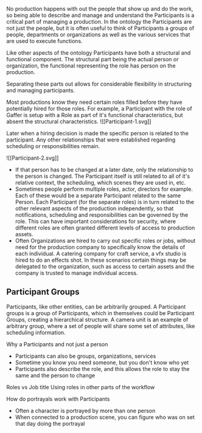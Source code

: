 No production happens with out the people that show up and do the work, so being able to describe and manage and understand the Participants is a critical part of managing a production. In the ontology the Participants are not just the people, but it is often useful to think of Participants a groups of people, departments or organizations as well as the various services that are used to execute functions.

Like other aspects of the ontology Participants have both a structural and functional component. The structural part being the actual person or organization, the functional representing the role has person on the production.

Separating these parts out allows for considerable flexibility in structuring and managing participants.

Most productions know they need certain roles filled before they have potentially hired for those roles. For example, a Participant with the role of Gaffer is setup with a Role as part of it's functional characteristics, but absent the structural characteristics.
![[Participant-1.svg]]

Later when a hiring decision is made the specific person is related to the participant. Any other relationships that were established regarding scheduling or responsibilities remain.

![[Participant-2.svg]]

- If that person has to be changed at a later date, only the relationship to the person is changed. The Participant itself is still related to all of it's relative context, the scheduling, which scenes they are used in, etc.
- Sometimes people perform multiple roles, actor, directors for example. Each of these would be a separate Participant related to the same Person. Each Participant (for the separate roles) is in turn related to the other relevant aspects of the production independently, so that notifications, scheduling and responsibilities can be governed by the role. This can have important considerations for security, where different roles are often granted different levels of access to production assets.
- Often Organizations are hired to carry out specific roles or jobs, without need for the production company to specifically know the details of each individual. A catering company for craft service, a vfx studio is hired to do an effects shot. In these scenarios certain things may be delegated to the organization, such as access to certain assets and the company is trusted to manage individual access.

## Participant Groups

Participants, like other entities, can be arbitrarily grouped. A Participant groups is a group of Participants, which in themselves could be Participant Groups, creating a hierarchical structure. A camera unit is an example of arbitrary group, where a set of people will share some set of attributes, like scheduling information.








Why a Participants and not just a person
- Participants can also be groups, organizations, services
- Sometime you know you need someone, but you don't know who yet
- Participants also describe the role, and this allows the role to stay the same and the person to change

Roles vs Job title
Using roles in other parts of the workflow

How do portrayals work with Participants
- Often a character is portrayed by more than one person
- When connected to a production scene, you can figure who was on set that day doing the portrayal


